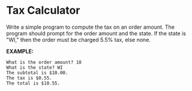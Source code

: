 # Tax Calculator

Write a simple program to compute the tax on an order amount. The program should prompt for the order amount and the state. 
If the state is "WI," then the order must be charged 5.5% tax, else none.

**EXAMPLE:**

```
What is the order amount? 10
What is the state? WI
The subtotal is $10.00.
The tax is $0.55.
The total is $10.55.
```
